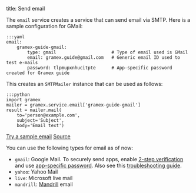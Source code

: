 title: Send email

The `email` service creates a service that can send email via SMTP. Here is a
sample configuration for GMail:

    :::yaml
    email:
        gramex-guide-gmail:
            type: gmail                     # Type of email used is GMail
            email: gramex.guide@gmail.com   # Generic email ID used to test e-mails
            password: tlpmupxnhucitpte      # App-specific password created for Gramex guide

This creates an `SMTPMailer` instance that can be used as follows:

    :::python
    import gramex
    mailer = gramex.service.email['gramex-guide-gmail']
    result = mailer.mail(
        to='person@example.com',
        subject='Subject',
        body='Email text')

<div class="example">
  <a class="example-demo" href="mail">Try a sample email</a>
  <a class="example-src" href="http://code.gramener.com/s.anand/gramex/tree/master/gramex/apps/guide/email/emailapp.py">Source</a>
</div>

You can use the following types for email as of now:

- `gmail`: Google Mail. To securely send apps, enable
  [2-step verification](https://support.google.com/accounts/answer/185839) and use
  [app-specific password](https://support.google.com/accounts/answer/185833).
  Also see this [troubleshooting guide](https://support.google.com/mail/answer/78754).
- `yahoo`: Yahoo Mail
- `live`: Microsoft live mail
- `mandrill`: [Mandrill](https://mandrill.zendesk.com/) email

